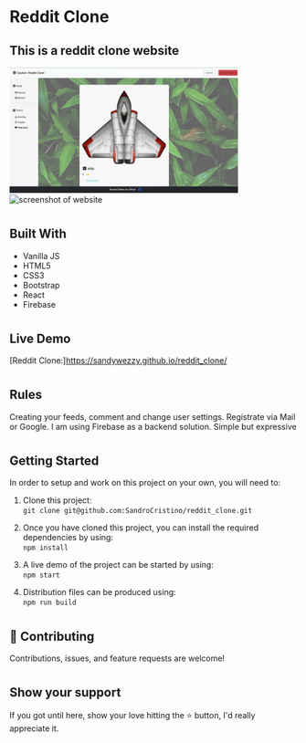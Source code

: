 # Reddit Clone

## This is a reddit clone website

  <div style="margin-right:10px;">
    <img src="./src/Assets/screenshotOne.jpeg" alt="screenshot of website" width="400" />
  </div>
  <div style="margin-right:10px;">
    <img src="./src/Assets/screenshotwo.jpeg" alt="screenshot of website" width="400" />
  </div>

#
## Built With 

- Vanilla JS
- HTML5
- CSS3
- Bootstrap
- React
- Firebase
#

## Live Demo

[Reddit Clone:]https://sandywezzy.github.io/reddit_clone/

#

## Rules
Creating your feeds, comment and change user settings. Registrate via Mail or Google. I am using Firebase as a backend solution. Simple but  expressive
#
## Getting Started

In order to setup and work on this project on your own, you will need to:

1. Clone this project:  
`git clone git@github.com:SandroCristino/reddit_clone.git`

2. Once you have cloned this project, you can install the required dependencies by using:  
`npm install`

3. A live demo of the project can be started by using:  
`npm start`

4. Distribution files can be produced using:  
`npm run build`

#
## 🤝 Contributing

Contributions, issues, and feature requests are welcome!
#
## Show your support

If you got until here, show your love hitting the ⭐️ button, I'd really appreciate it.
